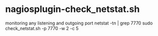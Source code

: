 # nagiosplugin-check_netstat.sh
monitoring any listening and outgoing port 
netstat -tn | grep 7770
sudo check_netstat.sh -p 7770 -w 2 -c 5
